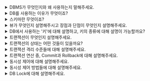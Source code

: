 <details markdown = "1">
<summary>DBMS가 무엇인지와 왜 사용하는지 말해주세요.</summary>
DBMS(Database Management System)은 데이터베이스 관리 시스템으로, 응용 프로그램들이 DB를 공유하며 사용할 수 있는 환경을 제공합니다.<br>
기존 파일 시스템의 데이터 종속이나 중복, 무결성 훼손, 동시 접근의 문제 발생 등을 해결하기 위해 사용합니다.
</details>

<details markdown = "1">
<summary>DB를 사용하는 이유가 무엇이죠?</summary>

- 파일시스템의 데이터 중복, 비일관성, 검색 등의 문제를 해결하기 위해 사용
- 파일 시스템이 OS마다 다를 수 있기 때문에 OS에 종속적인 파일시스템을 이용하는 것은 프로그램의 확장성을 해침
</details>

<details markdown = "1">
<summary>스키마란 무엇이죠?</summary>
데이터베이스의 구조와 제약 조건에 관한 전반적인 명세를 기술한 메타데이터 집합을 의미합니다.<br>
DB에서 데이터 개체, 속성, 관계를 형식언어로 정의한 구조로, DB 사용자가 자료를 저장, 조회, 삭제, 변경할때 DBMS는 자신이 생성한 데이터베이스 스키마를 참조해 명령을 수행하게 됩니다.<br>
</details>

<details markdown = "1">
<summary>뷰가 무엇인지 설명해주시고 장점과 단점이 무엇인지 설명해주세요.</summary>
뷰는 DB에 존재하는 가상 테이블이며, 실제 테이블처럼 행과 열을 가지고 있지만 실제로 데이터를 저장하진 않습니다.<br>
뷰를 사용하면 특정 사용자에게 테이블 전체가 아닌 필요한 칼럼만 보여줄 수 있고, 복잡한 쿼리를 단순화해서 사용하고 재사용할 수 있다는 장점이 있습니다.<br>
그러나 한번 정의된 뷰는 변경할수 없고, 원래 테이블의 내용을 직접 수정해야 합니다.<br>
<br>
참고 - 실제 데이터를 저장하지 않기 때문에 경우에 따라 다수의 쿼리가 발생하여 성능 이슈가 생길 수 있음, 인덱스 가질 수 없음
</details>

<details markdown = "1">
<summary>DB에서 사용하는 '키'에 대해 설명하고, 키의 종류에 대해 설명이 가능할까요?</summary>
키란 데이터베이스 내의 레코드나 튜플을 고유하게 식별하거나 접근할때 사용됩니다.<br>
슈퍼키는 한 릴레이션 내에 있는 속성들의 집합으로 구성된 키로 유일성은 만족하지만, 최소성은 만족하지 못합니다.<br>
후보키는 기본 키가 될수 있는 후보가 되는 키들을 의미하고, 슈퍼키 중에서 최소성을 만족하는 키를 의미합니다.(즉 유일성 최소성 둘다 만족)<br>
기본키는 후보키 중에서 선택된 키로, 해당 릴레이션에서 튜플을 유일하게 식별할 수 있습니다.(null 및 중복 허용 X)<br>
대체키는 기본키로 선택되지 않은 나머지 후보키들을 의미하고, 복합키는 두개 이상의 속성으로 구성된 키입니다.<br>
외래키는 한 테이블의 키 중에서 다른 테이블의 레코드를 유일하게 식별할 수 있는 키를 의미합니다.<br>
</details>

<details markdown = "1">
<summary>트랜잭션이 무엇인지 설명해주세요.</summary>
데이터베이스의 상태를 변화시키는 하나의 논리적 작업 단위를 의미합니다.<br>
논리적인 작업의 쿼리 개수와 관계 없이 트랜잭션으로 묶어놓은 작업 단위 전체가 모두 적용되거나 아무것도 적용되지 않음을 보장합니다.<br>
<br>
꼬리질문1 - 트랜잭션의 특징은 무엇이 있을까요?<br>
트랜잭션의 특징은 앞글자를 따서 ACID라고 부릅니다.<br>
원자성(Atomicity)은 트랜잭션을 구성하는 연산 전체가 모두 정상적으로 실행되거나 모두 취소되어야 한다는 특성입니다.<br>
일관성(Consistency)은 트랜잭션이 실행되기 전과 후에 데이터베이스가 일관된 상태를 유지해야 한다는 것을 의미합니다.<br>
고립성(Isolation)은 여러 트랜잭션이 동시에 실행될때, 각 트랜잭션은 서로에게 영향을 주지 않고 독립적으로 실행되어야 함을 의미합니다.<br>
지속성(Durability)는 트랜잭션이 성공적으로 완료된 후, 그 결과가 데이터베이스에 영구적으로 저장되어야 한다는 것을 의미합니다.(장애나 오류가 나더라도)<br>
</details>

<details markdown = "1">
<summary>트랜잭션의 상태는 어떤 것들이 있을까요?</summary>
우선 Active는 트랜잭션이 실행 중인 상태, Fail은 트랜잭션 실행에 오류가 발생해 중단된 상태를 의미합니다.<br>
Aborted는 트랜잭션이 비정상적으로 종료되어 롤백을 수행하는 상태이고, Partitially Commit은 트랜잭션이 마지막 연산까지 실행했지만, Commit 연산이 실행되기 직전의 상태를 의미합니다.<br>
마지막으로 Committed 상태는 트랜잭션이 성공적으로 종료되어 커밋 연산을 실행한 후의 상태를 뜻합니다.<br>
</details>

<details markdown = "1">
<summary>트랜잭션 격리 수준들에 대해 설명해주세요.</summary>
동시에 여러 트랜잭션이 처리될 때, 트랜잭션끼리 얼마나 서로 고립되어 있는지를 나타내는 것을 트랜잭션의 격리 수준이라고 말합니다. 간단히 표현하자면, 특정 트랜잭션이 다른 트랜잭션에 변경한 데이터를 볼 수 있도록 허용할 지 말지를 결정하는 것 입니다.<br>
Read Uncomitted(dirty read 발생)는 가장 낮은 격리 수준으로, 한 트랜잭션에서의 변경 내용이 아직 커밋되지 않았더라도, 다른 트랜잭션에서 그 변경내용을 조회할 수 있습니다.<br>
Read Committed(non-repeatable-read 발생)는 한 트랜잭션에서의 변경 내용이 커밋된 후에만, 다른 트랜잭션에서 그 변경 내용을 조회할 수 있습니다.(대부분의 RDBMS)<br>
Repeatable Read(phantom Read)는 트랜잭션 동안 동일한 쿼리를 여러번 실행하더라도, 조회하는 내용이 항상 동일함을 보장하는 격리수준입니다.<br>
Serializable은 여러 트랜잭션이 동일한 레코드에 동시 접근할 수 없는 격리수준입니다.<br>
<br><br>
참고<br>
Dirty Read란 한 트랜잭션이 아직 커밋되지 않은 다른 트랜잭션의 변경을 읽는것을 말합니다.(롤백될 데이터를 읽을수도 있음)<br>
Non Repeatable Read는 한 트랜잭션 내에서 같은 쿼리를 두번 수행했을때, 두 쿼리의 결과가 서로 다른것을 말합니다.(다른 트랜잭션이 수정 또는 삭제한 경우)<br>
Phantom Read는 한 트랜잭션내에서 같은 쿼리를 두번수행했을 때, 처음과 다음 조회 사이에 새로운 데이터 항목이 삽입되거나 삭제되어 결과의 행 수가 변경되는 현상을 의미합니다.<br>
</details>

<details markdown = "1">
<summary>트랜잭션 연산 중, Commit과 Rollback에 대해 설명해주세요.</summary>
Commit 연산은 트랜잭션의 모든 변경 사항을 데이터베이스에 영구적으로 저장하는 연산이고(커밋 이후 취소 불가), 롤백은 트랜잭션의 변경 사항을 취소하고, 데이터베이스를 트랜잭션이 시작되기 전의 상태로 되돌리는 연산입니다.<br>
<br>
이 연산들을 통해 트랜잭션의 원자성을 보장하고, 데이터의 무결성과 일관성을 유지할 수 있음.<br>
</details>

<details markdown = "1">
<summary>동시성 제어에 대해 설명해주세요.</summary>
동시성 제어는 동시에 여러 트랜잭션이 수행될 때, 트랜잭션들이 DB의 일관성을 파괴하지 않도록 트랜잭션 간의 상호작용을 제어하는 것을 의미합니다.<br>
</details>

<details markdown = "1">
<summary>동시성 제어 방법들에 대해 설명해주세요.</summary>

동시성 제어 방법에는 크게 `락킹`, `타임스탬프`, `MVCC(Multiversion Concurrency Control)`등이 있습니다.<br><br>
락킹은 데이터에 잠금을 걸어 다른 트랜잭션이 해당 항목에 접근하는 것을 제한하는 것으로, 공유락과 베타적락이 있습니다.<br>
공유락은 데이터를 여러 트랜잭션들이 동시에 읽을 수 있게 해주지만, 변경은 허용하지 않습니다.<br>
베타적락은 데이터 항목에 대한 모든 접근을 제한해서, 락을 소유한 트랜잭션 만이 해당 데이터 항목을 읽거나 수정할 수 있습니다.<br>
<br>
타임스탬프 방식은 각 트랜잭션에 유일한 타임스탬프를 부여하여 트랜잭션의 우선순위를 결정합니다. 데이터를 접근할 때 해당 데이터의 타임스탬프와 트랜잭션의 타임스탬프를 비교하여 동시성을 제어합니다.<br>
<br>
MVCC는 데이터의 여러 버전을 유지하여 동시성을 제어하는 방법입니다.<br>
MVCC에서 데이터에 접근하는 사용자는 접근한 시점에 데이터베이스의 snapshot을 읽습니다. 이 snapshot 데이터에 대한 변경이 커밋되기 전엔, 변경사항을 다른 데이터베이스 사용자가 볼 수 없습니다.<br>
이후 사용자가 수정을 하면 이전의 데이터를 덮어씌우는것이 아니라 새로운 버전의 데이터를 UNDO영역에 생성합니다.<br>
이때 이전 버전의 데이터와 비교해서 변경된 내용을 기록하게 되고, 이로 인해 하나의 데이터에 대한 여러 버전의 데이터가 존재하게 됩니다.<br>
</details>

<details markdown = "1">
<summary>DB Lock에 대해 설명해주세요.</summary>
DB Lock은 트랜잭션 처리의 순차성을 보장하기 위한 방법으로, 데이터에 접근하기 전에 Lock을 요청해서 Lock이 허락되면 해당 데이터에 접근할 수 있도록 하는 기법입니다.<br>
<br>
비관적락(충돌이 일어날거라 가정)은 트랜잭션이 데이터에 접근하기 전에 해당 데이터에 대한 락을 얻어와 다른 트랜잭션의 동시 접근을 제어하는 방식으로, 공유락과 베타락이 존재합니다.<br>
공유락은 사용중인 데이터를 다른 트랜잭션이 읽는것은 허용하나 쓰기는 허용하지 않는 방식이고, 베타락의 경우엔 읽기 쓰기 둘다를 허용하지 않는 방식입니다.<br>
<br>
낙관적락(Application Level)은 데이터 갱신 시 충돌이 발생하지 않을 것이라 가정하는 방식으로, 초기 데이터 접근 시 락을 걸지 않고, 실제 데이터 변경 시점에 충돌 여부를 검사하게 됩니다.<br>
각 레코드에 버전 번호나 타임스탬프를 추가해서, 데이터가 변경될 때 마다 이 값을 증가시킵니다. 이후 트랜잭션이 커밋 시점에 원래의 버전 번호나 타임스탬프와 현재 값을 비교하여 변경이 있었는지 확인하게 됩나.<br>
이때 만약 다른 트랜잭션에 의해 값이 변경되었다면, 충돌을 감지하게 되고, 이에 따른 조치(롤백)를 취하게 됩니다.<br>
<br>

</details>













